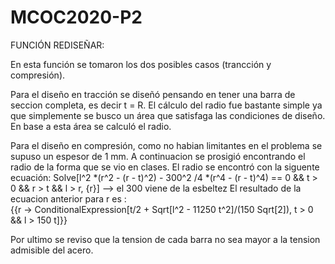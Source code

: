# MCOC2020-P2

FUNCIÓN REDISEÑAR:

En esta función se tomaron los dos posibles casos (trancción y compresión).

Para el diseño en tracción se diseñó pensando en tener una barra de seccion completa, es decir t = R. El cálculo del radio fue bastante simple ya que simplemente se busco un área que satisfaga las condiciones de diseño. En base a esta área se calculó el radio.

Para el diseño en compresión, como no habian limitantes en el problema se supuso un espesor de 1 mm. A continuacion se prosigió encontrando el radio de la forma que se vio en clases. El radio se encontró con la siguente ecuación:
    Solve[l^2 *(r^2 - (r - t)^2) - 300^2 /4 *(r^4 - (r - t)^4) == 0 && t > 0 && r > t && l > r, {r}] 
    --> el 300 viene de la esbeltez
El resultado de la ecuacion anterior para r es :       
    {{r -> ConditionalExpression[t/2 + Sqrt[l^2 - 11250 t^2]/(150 Sqrt[2]), t > 0 && l > 150 t]}}

Por ultimo se reviso que la tension de cada barra no sea mayor a la tension admisible del acero.
